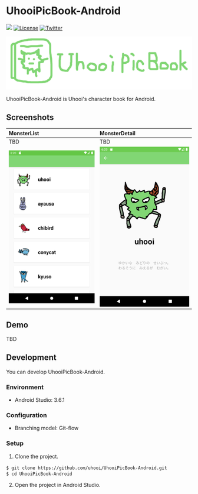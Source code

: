 # UhooiPicBook-Android

[![](https://github.com/uhooi/UhooiPicBook-Android/workflows/CI/badge.svg)](https://github.com/uhooi/UhooiPicBook-Android/actions?query=workflow%3ACI)
[![License](https://img.shields.io/github/license/uhooi/UhooiPicBook-Android)](https://github.com/uhooi/UhooiPicBook-Android/blob/master/LICENSE)
[![Twitter](https://img.shields.io/twitter/url?style=social&url=https%3A%2F%2Ftwitter.com%2Fthe_uhooi)](https://twitter.com/the_uhooi)

![Logo](./Docs/Logo.png)

UhooiPicBook-Android is Uhooi's character book for Android.

## Screenshots

|MonsterList|MonsterDetail|
|:--|:--|
|TBD|TBD|
|![MonsterList](./Docs/Screenshots/MonsterList.png)|![MonsterDetail](./Docs/Screenshots/MonsterDetail.png)|

## Demo

TBD

## Development

You can develop UhooiPicBook-Android.

### Environment

- Android Studio: 3.6.1

### Configuration

- Branching model: Git-flow

### Setup

1. Clone the project.

```
$ git clone https://github.com/uhooi/UhooiPicBook-Android.git
$ cd UhooiPicBook-Android
```

2. Open the project in Android Studio.
